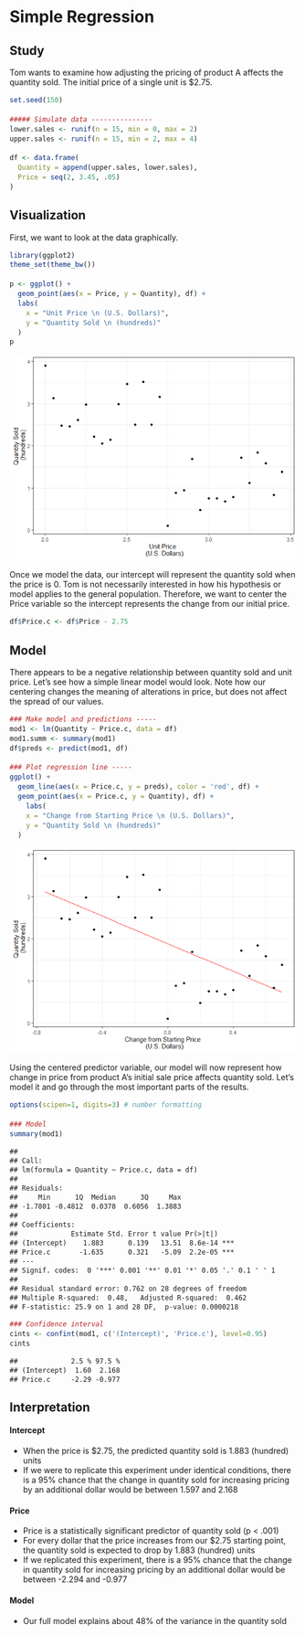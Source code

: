Simple Regression
================

## Study

Tom wants to examine how adjusting the pricing of product A affects the
quantity sold. The initial price of a single unit is $2.75.

``` r
set.seed(150)

##### Simulate data ---------------
lower.sales <- runif(n = 15, min = 0, max = 2)
upper.sales <- runif(n = 15, min = 2, max = 4)

df <- data.frame(
  Quantity = append(upper.sales, lower.sales),
  Price = seq(2, 3.45, .05)
)
```

## Visualization

First, we want to look at the data graphically.

``` r
library(ggplot2)
theme_set(theme_bw())

p <- ggplot() +
  geom_point(aes(x = Price, y = Quantity), df) +
  labs(
    x = "Unit Price \n (U.S. Dollars)",
    y = "Quantity Sold \n (hundreds)"
  ) 
p
```

![](simple_regression_files/figure-gfm/unnamed-chunk-2-1.png)<!-- -->

Once we model the data, our intercept will represent the quantity sold
when the price is 0. Tom is not necessarily interested in how his
hypothesis or model applies to the general population. Therefore, we
want to center the Price variable so the intercept represents the change
from our initial price.

``` r
df$Price.c <- df$Price - 2.75 
```

## Model

There appears to be a negative relationship between quantity sold and
unit price. Let’s see how a simple linear model would look. Note how our
centering changes the meaning of alterations in price, but does not
affect the spread of our values.

``` r
### Make model and predictions -----
mod1 <- lm(Quantity ~ Price.c, data = df)
mod1.summ <- summary(mod1)
df$preds <- predict(mod1, df)

### Plot regression line -----
ggplot() +
  geom_line(aes(x = Price.c, y = preds), color = 'red', df) +
  geom_point(aes(x = Price.c, y = Quantity), df) +
    labs(
    x = "Change from Starting Price \n (U.S. Dollars)",
    y = "Quantity Sold \n (hundreds)"
  ) 
```

![](simple_regression_files/figure-gfm/unnamed-chunk-4-1.png)<!-- -->

Using the centered predictor variable, our model will now represent how
change in price from product A’s initial sale price affects quantity
sold. Let’s model it and go through the most important parts of the
results.

``` r
options(scipen=1, digits=3) # number formatting

### Model
summary(mod1) 
```

    ## 
    ## Call:
    ## lm(formula = Quantity ~ Price.c, data = df)
    ## 
    ## Residuals:
    ##     Min      1Q  Median      3Q     Max 
    ## -1.7801 -0.4812  0.0378  0.6056  1.3883 
    ## 
    ## Coefficients:
    ##             Estimate Std. Error t value Pr(>|t|)    
    ## (Intercept)    1.883      0.139   13.51  8.6e-14 ***
    ## Price.c       -1.635      0.321   -5.09  2.2e-05 ***
    ## ---
    ## Signif. codes:  0 '***' 0.001 '**' 0.01 '*' 0.05 '.' 0.1 ' ' 1
    ## 
    ## Residual standard error: 0.762 on 28 degrees of freedom
    ## Multiple R-squared:  0.48,   Adjusted R-squared:  0.462 
    ## F-statistic: 25.9 on 1 and 28 DF,  p-value: 0.0000218

``` r
### Confidence interval
cints <- confint(mod1, c('(Intercept)', 'Price.c'), level=0.95)
cints
```

    ##             2.5 % 97.5 %
    ## (Intercept)  1.60  2.168
    ## Price.c     -2.29 -0.977

## Interpretation

#### Intercept

  - When the price is $2.75, the predicted quantity sold is 1.883
    (hundred) units
  - If we were to replicate this experiment under identical conditions,
    there is a 95% chance that the change in quantity sold for
    increasing pricing by an additional dollar would be between 1.597
    and 2.168

#### Price

  - Price is a statistically significant predictor of quantity sold (p
    \< .001)
  - For every dollar that the price increases from our $2.75 starting
    point, the quantity sold is expected to drop by 1.883 (hundred)
    units
  - If we replicated this experiment, there is a 95% chance that the
    change in quantity sold for increasing pricing by an additional
    dollar would be between -2.294 and -0.977

#### Model

  - Our full model explains about 48% of the variance in the quantity
    sold
